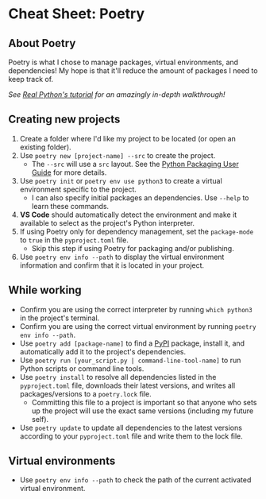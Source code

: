 # Cheat Sheet: Poetry

## About Poetry

Poetry is what I chose to manage packages, virtual environments, and dependencies! My hope is that it'll reduce the amount of packages I need to keep track of.

*See [Real Python's tutorial](https://realpython.com/dependency-management-python-poetry/) for an amazingly in-depth walkthrough!*

## Creating new projects

1. Create a folder where I'd like my project to be located (or open an existing folder).
2. Use `poetry new [project-name] --src` to create the project.
    - The `--src` will use a `src` layout. See the [Python Packaging User Guide](https://packaging.python.org/en/latest/discussions/src-layout-vs-flat-layout/) for more details.
3. Use `poetry init` or `poetry env use python3` to create a virtual environment specific to the project.
    - I can also specify initial packages an dependencies. Use `--help` to learn these commands.
4. **VS Code** should automatically detect the environment and make it available to select as the project's Python interpreter.
5. If using Poetry only for dependency management, set the `package-mode` to `true` in the `pyproject.toml` file.
    - Skip this step if using Poetry for packaging and/or publishing.
6. Use `poetry env info --path` to display the virtual environment information and confirm that it is located in your project.

## While working

- Confirm you are using the correct interpreter by running `which python3` in the project's terminal.
- Confirm you are using the correct virtual environment by running `poetry env info --path`.
- Use `poetry add [package-name]` to find a [PyPI](https://pypi.org) package, install it, and automatically add it to the project's dependencies.
- Use `poetry run [your_script.py | command-line-tool-name]` to run Python scripts or command line tools.
- Use `poetry install` to resolve all dependencies listed in the `pyproject.toml` file, downloads their latest versions, and writes all packages/versions to a `poetry.lock` file.
  - Committing this file to a project is important so that anyone who sets up the project will use the exact same versions (including my future self).
- Use `poetry update` to update all dependencies to the latest versions according to your `pyproject.toml` file and write them to the lock file.

## Virtual environments

- Use `poetry env info --path` to check the path of the current activated virtual environment.
